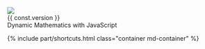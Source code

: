 <div class="container md-container text-center">
    <img class="h-fix-xxl w-auto" src="{{ relBase }}/media/logo.png" />
    <div class="text-primary fw-bold mb-3 mt-n4 biggest">
        {{ const.version }}
    </div>
    <div class="bigger">
        Dynamic Mathematics with JavaScript
    </div>
</div>

{% include part/shortcuts.html class="container md-container" %}